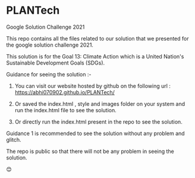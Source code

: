 # PLANTech
Google Solution Challenge 2021

This repo contains all the files related to our solution that we presented for the google solution challenge 2021.

This solution is for the Goal 13: Climate Action which is a United Nation's Sustainable Development Goals (SDGs).

Guidance for seeing the solution :-

1. You can visit our website hosted by github on the following url : https://abhi070902.github.io/PLANTech/

2. Or saved the index.html , style and images folder on your system and run the index.html file to see the solution.

3. Or directly run the index.html present in the repo to see the solution.

Guidance 1 is recommended to see the solution without any problem and glitch.

The repo is public so that there will not be any problem in seeing the solution.

😊
